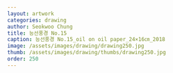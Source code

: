 ```yaml
---
layout: artwork 
categories: drawing 
author: Seokwoo Chung 
title: 능선풍경 No.15 
caption: 능선풍경 No.15_oil on oil paper_24×16㎝_2018 
image: /assets/images/drawing/drawing250.jpg 
thumb: /assets/images/drawing/thumbs/drawing250.jpg 
order: 250 
---
```


